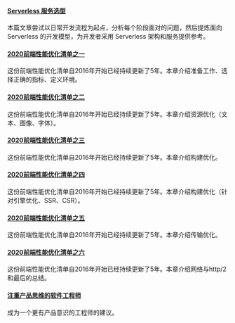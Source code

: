 #### [Serverless 服务选型](https://mp.weixin.qq.com/s/gAdRoB0PZdlnu5Aa0IQaUA)
本篇文章尝试以日常开发流程为起点，分析每个阶段面对的问题，然后提炼面向 Serverless 的开发模型，为开发者采用 Serverless 架构和服务提供参考。

#### [2020前端性能优化清单之一](https://mp.weixin.qq.com/s/iIbm1pVPYsOvpAeAjVziiQ)
这份前端性能优化清单自2016年开始已经持续更新了5年。本章介绍准备工作、选择正确的指标、定义环境。

#### [2020前端性能优化清单之二](https://mp.weixin.qq.com/s/Y2osbl9CZggA0poci9rv3w)
这份前端性能优化清单自2016年开始已经持续更新了5年。本章介绍资源优化（文本、图像、字体）。

#### [2020前端性能优化清单之三](https://mp.weixin.qq.com/s/ohCDUyo8xqtKhYfbSs5wuQ)
这份前端性能优化清单自2016年开始已经持续更新了5年。本章介绍构建优化。

#### [2020前端性能优化清单之四](https://mp.weixin.qq.com/s/i5fNnTnmfAx7CufC00oaKQ)
这份前端性能优化清单自2016年开始已经持续更新了5年。本章介绍构建优化（针对引擎优化、SSR、CSR）。

#### [2020前端性能优化清单之五](https://mp.weixin.qq.com/s/VDARTCShm0KivV_ouYvVGA)
这份前端性能优化清单自2016年开始已经持续更新了5年。本章介绍传输优化。

#### [2020前端性能优化清单之六](https://mp.weixin.qq.com/s/GHUMw2RFK-sXklJTPqoMdg)
这份前端性能优化清单自2016年开始已经持续更新了5年。本章介绍网络与http/2和最后的总结。

#### [注重产品思维的软件工程师](https://mp.weixin.qq.com/s/89NCik7xsS4zaDEvRHZdOA)
成为一个更有产品意识的工程师的建议。